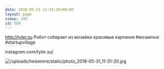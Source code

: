 ```yaml
---
date: 2018-05-31 11:31:20+00:00
layout: page
views: 349
id: 509
---
```


http://tyler.su Робот собирает из мозайки красивые картинки #мозаично #startupvillage

instagram.com/tyler.su/



![/uploads/heisenme/static/photo_2018-05-31_11-31-20.jpg](/uploads/heisenme/static/photo_2018-05-31_11-31-20.jpg)
